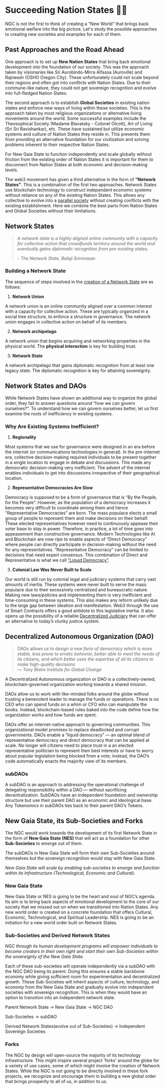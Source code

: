 # Succeeding Nation States 🏴‍☠️

NGC is not the first to think of creating a “New World” that brings back emotional welfare into the big picture. Let's study the possible approaches to creating new societies and examples for each of them.

## Past Approaches and the Road Ahead

One approach is to set up **New Nation States** that bring back emotional development into the foundation of our society. This was the approach taken by visionaries like Sri Aurobindo-Mirra Alfassa (Auroville) and Rajneesh (OSHO Oregon City). These unfortunately could not scale beyond their regions and often got into conflicts with Nation States. Due to their commune-like nature, they could not get sovereign recognition and evolve into full-fledged Nation States.

The second approach is to establish **Global Societies** in existing nation states and enforce new ways of living within these societies. This is the approach taken by most religious organizations or alternative living movements around the world. Some successful examples include the Theosophical Society (Madame Blavatsky - Colonel Olcott), Art of Living (Sri Sri Ravishankar), etc. These have sustained but utilize economic systems and culture of Nation States they reside in. This prevents them from providing an alternative foundation for our civilization and solving problems inherent to their respective Nation States.

For New Gaia State to function independently and scale globally without friction from the existing order of Nation States it is important for them to disconnect from Nation States at both economic and decision-making levels.

The web3 movement has given a third alternative in the form of **“Network States”**. This is a combination of the first two approaches. Network States use blockchain technology to construct independent economic systems without reliance on any of the existing Nation States. This allows any collective to evolve into a [parallel society](https://thenetworkstate.com/the-one-commandment#the-concept-of-a-parallel-society) without creating conflicts with the existing establishment. Here we combine the best parts from Nation States and Global Societies without their limitations.

## Network States

> *A network state is a highly aligned online community with a capacity for collective action that crowdfunds territory around the world and eventually gains diplomatic recognition from pre-existing states.*
> 
> *- The Network State, Balaji Srinivasan*

### Building a Network State

The sequence of steps involved in the [creation of a Network State](https://thenetworkstate.com/on-network-states#path-to-the-network-state) are as follows:

1. **Network Union**

A network union is an online community aligned over a common interest with a capacity for collective action. These are typically organized in a social tree structure, to enforce a structure in governance. The network union engages in collective action on behalf of its members.

2. **Network archipelago**

A network union that begins acquiring and networking properties in the physical world. The **physical interaction** is key for building trust.

3. **Network State**

A network archipelago that gains diplomatic recognition from at least one legacy state. The diplomatic recognition is key for attaining sovereignty.

## Network States and DAOs

While Network States have shown an additional way to organize the global order, they fail to answer questions around “how we can govern ourselves?”. To understand how we can govern ourselves better, let us first examine the roots of inefficiency in existing systems.

### Why Are Existing Systems Inefficient?

1. **Regionality**

Most systems that we use for governance were designed in an era before the internet (or communications technologies in general). In the pre-internet era, collective decision-making required individuals to be present together in a single location to engage in debate and discussions. This made any democratic decision-making very inefficient. The advent of the internet enables individuals to get into discussions irrespective of their geographical location.

2. **Representative Democracies Are Slow**

Democracy is supposed to be a form of governance that is “By the People, for the People”. However, as the population of a democracy increases it becomes very difficult to coordinate among them and hence “Representative Democracies” are born. The mass populace elects a small group of people to represent them and make decisions on their behalf. These elected representatives however need to continuously appease their voter base to stay in power. Therefore, in practice, a lot of time goes into appeasement than constructive governance. Modern Technologies like AI and Blockchain are now ripe to enable aspects of “Direct Democracy” where people can directly participate in decision-making without the need for any representatives. “Representative Democracy” can be limited to decisions that need expert consensus. This combination of Direct and Representative is what we call [“Liquid Democracy”](https://www.cryptoaltruism.org/blog/liquid-democracy-the-future-of-governance-powered-by-blockchain).

3. **Colonial Law Was Never Built to Scale**

Our world is still run by colonial legal and judiciary systems that carry vast amounts of inertia. These systems were never built to serve the mass populace due to their excessively centralized and bureaucratic nature. Making new laws/policies and implementing them is very inefficient and time-consuming in these systems. This also makes any reform unlikely due to the large gap between ideation and manifestation. Web3 through the use of Smart Contracts offers a good antidote to this legislative inertia. It also opens up the possibility of a reliable [Decentralized Judiciary](https://kleros.io/) that can offer an alternative to today’s clunky justice system.

## Decentralized Autonomous Organization (DAO)

> DAOs a*llows us to design a new form of democracy which is more stable, less prone to erratic behavior, better able to meet the needs of its citizens, and which better uses the expertise of all its citizens to make high-quality decisions*  
> *— Tony Blaire Institute for Global Change*

A Decentralized Autonomous organization or DAO is a collectively-owned, blockchain-governed organization working towards a shared mission.

DAOs allow us to work with like-minded folks around the globe without trusting a benevolent leader to manage the funds or operations. There is no CEO who can spend funds on a whim or CFO who can manipulate the books. Instead, blockchain-based rules baked into the code define how the organization works and how funds are spent.

DAOs offer an internet-native approach to governing communities. This organizational model promises to replace deadlocked and corrupt governments. DAOs enable a “liquid democracy” — an optimal blend of representative democracy and direct democracy that can be applied at scale. No longer will citizens need to place trust in a an elected representative politician to represent their best interests or have to worry about popular legislation being blocked from a vote; instead, the DAO’s code automatically enacts the majority view of its members.

### subDAOs

A subDAO is an approach to addressing the operational challenge of delegating responsibility within a DAO — without sacrificing decentralization. SubDAOs have an independent foundation and ownership structure but use their parent DAO as an economic and ideological base. Any Tokenomics in subDAOs ties back to their parent DAO’s Tokens.

## New Gaia State, its Sub-Societies and Forks

The NGC would work towards the development of its first Network State in the form of **New Gaia State (NES)** that will act as a foundation for other **Sub-Societies** to emerge out of them.

The subDAOs in New Gaia State will form their own Sub-Societies around themselves but the sovereign recognition would stay with New Gaia State.

*New Gaia State will scale by enabling sub-societies to emerge and function within its Infrastructure (Technological, Economic and Cultural).*

### New Gaia State

New Gaia State or NES is going to be the heart and soul of NGC’s agenda. Its aim is to bring back aspects of emotional development to the core of our society that we missed out on when we transitioned into Nation States. Any new world order is created on a concrete foundation that offers Cultural, Economic, Technological, and Spiritual Leadership. NES is going to be an initiation for a new world order built on Network States.

### Sub-Societies and Derived Network States

*NGC through its human development programs will empower individuals to become creators in their own right and start their own Sub-Societies within the sovereignty of the New Gaia State.*

Each of these sub-societies will operate independently via a subDAO with the NGC DAO being its parent. Doing this ensures a stable backbone economy while giving sufficient room for experimentation and decentralized growth. These Sub-Societies will inherit aspects of culture, technology, and economy from the New Gaia State and gradually evolve into independent societies with sovereign recognition. This is when they would have an option to transition into an independent network state.

Parent Network State → New Gaia State → NGC DAO

Sub-Societies → subDAO

Derived Network States(evolve out of Sub-Societies) → Independent Sovereign Societies

### Forks

The NGC by design will open-source the majority of its technology infrastructure. This might inspire several project ‘forks’ around the globe for a variety of use cases, some of which might involve the creation of Network States. While the NGC is not going to be directly involved in these fork projects, we recognize and encourage them in building a new global order that brings prosperity to all of us, in addition to us.
